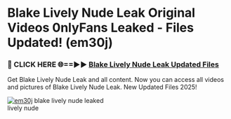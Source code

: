 # Blake Lively Nude Leak Original Videos 0nlyFans Leaked - Files Updated! (em30j)

<h3>🔴 CLICK HERE 🌐==►► <a href="https://tinyurl.com/yc6ubb5a" rel="nofollow">Blake Lively Nude Leak Updated Files</a></h3>

Get Blake Lively Nude Leak and all content. Now you can access all videos and pictures of Blake Lively Nude Leak. New Updated Files 2025!

[![em30j](https://i.imgur.com/7eu0CRL.gif)](https://tinyurl.com/yc6ubb5a)
blake lively nude leaked<br>
lively nude